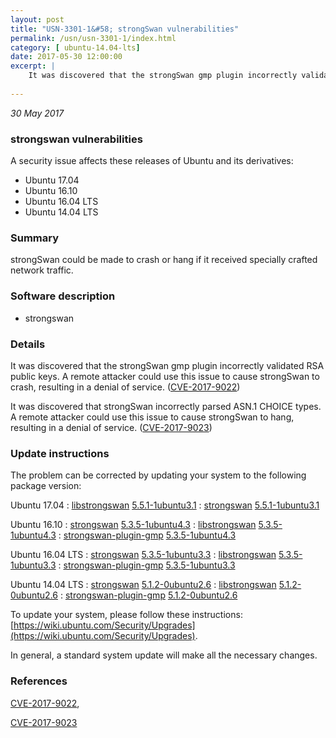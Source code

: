 ```yaml
---
layout: post
title: "USN-3301-1&#58; strongSwan vulnerabilities"
permalink: /usn/usn-3301-1/index.html
category: [ ubuntu-14.04-lts]
date: 2017-05-30 12:00:00
excerpt: |
    It was discovered that the strongSwan gmp plugin incorrectly validated RSA public keys. A remote attacker could use this issue to cause strongSwan to crash, resulting in a denial of service. ([CVE-2017-9022](http://people.ubuntu.com/~ubuntu-security/cve/CVE-2017-9022))
    
--- 
```

 
 

*30 May 2017*

### strongswan vulnerabilities

A security issue affects these releases of Ubuntu and its derivatives:

* Ubuntu 17.04
* Ubuntu 16.10
* Ubuntu 16.04 LTS
* Ubuntu 14.04 LTS

### Summary

strongSwan could be made to crash or hang if it received specially crafted network traffic.

### Software description

* strongswan 

### Details

It was discovered that the strongSwan gmp plugin incorrectly validated RSA public keys. A remote attacker could use this issue to cause strongSwan to crash, resulting in a denial of service. ([CVE-2017-9022](http://people.ubuntu.com/~ubuntu-security/cve/CVE-2017-9022))

It was discovered that strongSwan incorrectly parsed ASN.1 CHOICE types. A remote attacker could use this issue to cause strongSwan to hang, resulting in a denial of service. ([CVE-2017-9023](http://people.ubuntu.com/~ubuntu-security/cve/CVE-2017-9023)) 

### Update instructions

The problem can be corrected by updating your system to the following package version:

Ubuntu 17.04
 : [libstrongswan](https://launchpad.net/ubuntu/+source/strongswan) <span> [5.5.1-1ubuntu3.1](https://launchpad.net/ubuntu/+source/strongswan/5.5.1-1ubuntu3.1) </span> 
 : [strongswan](https://launchpad.net/ubuntu/+source/strongswan) <span> [5.5.1-1ubuntu3.1](https://launchpad.net/ubuntu/+source/strongswan/5.5.1-1ubuntu3.1) </span> 

Ubuntu 16.10
 : [strongswan](https://launchpad.net/ubuntu/+source/strongswan) <span> [5.3.5-1ubuntu4.3](https://launchpad.net/ubuntu/+source/strongswan/5.3.5-1ubuntu4.3) </span> 
 : [libstrongswan](https://launchpad.net/ubuntu/+source/strongswan) <span> [5.3.5-1ubuntu4.3](https://launchpad.net/ubuntu/+source/strongswan/5.3.5-1ubuntu4.3) </span> 
 : [strongswan-plugin-gmp](https://launchpad.net/ubuntu/+source/strongswan) <span> [5.3.5-1ubuntu4.3](https://launchpad.net/ubuntu/+source/strongswan/5.3.5-1ubuntu4.3) </span> 

Ubuntu 16.04 LTS
 : [strongswan](https://launchpad.net/ubuntu/+source/strongswan) <span> [5.3.5-1ubuntu3.3](https://launchpad.net/ubuntu/+source/strongswan/5.3.5-1ubuntu3.3) </span> 
 : [libstrongswan](https://launchpad.net/ubuntu/+source/strongswan) <span> [5.3.5-1ubuntu3.3](https://launchpad.net/ubuntu/+source/strongswan/5.3.5-1ubuntu3.3) </span> 
 : [strongswan-plugin-gmp](https://launchpad.net/ubuntu/+source/strongswan) <span> [5.3.5-1ubuntu3.3](https://launchpad.net/ubuntu/+source/strongswan/5.3.5-1ubuntu3.3) </span> 

Ubuntu 14.04 LTS
 : [strongswan](https://launchpad.net/ubuntu/+source/strongswan) <span> [5.1.2-0ubuntu2.6](https://launchpad.net/ubuntu/+source/strongswan/5.1.2-0ubuntu2.6) </span> 
 : [libstrongswan](https://launchpad.net/ubuntu/+source/strongswan) <span> [5.1.2-0ubuntu2.6](https://launchpad.net/ubuntu/+source/strongswan/5.1.2-0ubuntu2.6) </span> 
 : [strongswan-plugin-gmp](https://launchpad.net/ubuntu/+source/strongswan) <span> [5.1.2-0ubuntu2.6](https://launchpad.net/ubuntu/+source/strongswan/5.1.2-0ubuntu2.6) </span> 

To update your system, please follow these instructions: [https://wiki.ubuntu.com/Security/Upgrades](https://wiki.ubuntu.com/Security/Upgrades).

In general, a standard system update will make all the necessary changes. 

### References

 
 [CVE-2017-9022](http://people.ubuntu.com/~ubuntu-security/cve/CVE-2017-9022), 

 [CVE-2017-9023](http://people.ubuntu.com/~ubuntu-security/cve/CVE-2017-9023)
 

